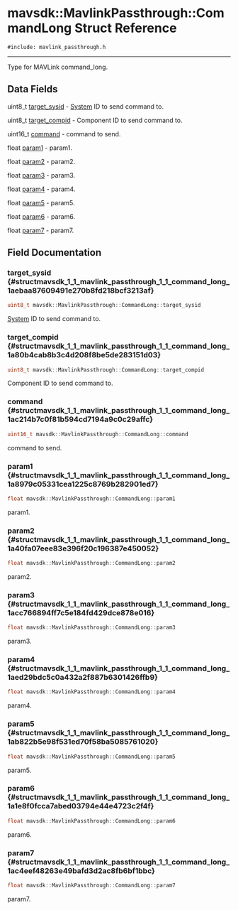 # mavsdk::MavlinkPassthrough::CommandLong Struct Reference
`#include: mavlink_passthrough.h`

----


Type for MAVLink command_long. 


## Data Fields


uint8_t [target_sysid](#structmavsdk_1_1_mavlink_passthrough_1_1_command_long_1aebaa87609491e270b8fd218bcf3213af)  - [System](classmavsdk_1_1_system.md) ID to send command to.

uint8_t [target_compid](#structmavsdk_1_1_mavlink_passthrough_1_1_command_long_1a80b4cab8b3c4d208f8be5de283151d03)  - Component ID to send command to.

uint16_t [command](#structmavsdk_1_1_mavlink_passthrough_1_1_command_long_1ac214b7c0f81b594cd7194a9c0c29affc)  - command to send.

float [param1](#structmavsdk_1_1_mavlink_passthrough_1_1_command_long_1a8979c05331cea1225c8769b282901ed7)  - param1.

float [param2](#structmavsdk_1_1_mavlink_passthrough_1_1_command_long_1a40fa07eee83e396f20c196387e450052)  - param2.

float [param3](#structmavsdk_1_1_mavlink_passthrough_1_1_command_long_1acc766894ff7c5e184fd429dce878e016)  - param3.

float [param4](#structmavsdk_1_1_mavlink_passthrough_1_1_command_long_1aed29bdc5c0a432a2f887b6301426ffb9)  - param4.

float [param5](#structmavsdk_1_1_mavlink_passthrough_1_1_command_long_1ab822b5e98f531ed70f58ba5085761020)  - param5.

float [param6](#structmavsdk_1_1_mavlink_passthrough_1_1_command_long_1a1e8f0fcca7abed03794e44e4723c2f4f)  - param6.

float [param7](#structmavsdk_1_1_mavlink_passthrough_1_1_command_long_1ac4eef48263e49bafd3d2ac8fb6bf1bbc)  - param7.


## Field Documentation


### target_sysid {#structmavsdk_1_1_mavlink_passthrough_1_1_command_long_1aebaa87609491e270b8fd218bcf3213af}

```cpp
uint8_t mavsdk::MavlinkPassthrough::CommandLong::target_sysid
```


[System](classmavsdk_1_1_system.md) ID to send command to.


### target_compid {#structmavsdk_1_1_mavlink_passthrough_1_1_command_long_1a80b4cab8b3c4d208f8be5de283151d03}

```cpp
uint8_t mavsdk::MavlinkPassthrough::CommandLong::target_compid
```


Component ID to send command to.


### command {#structmavsdk_1_1_mavlink_passthrough_1_1_command_long_1ac214b7c0f81b594cd7194a9c0c29affc}

```cpp
uint16_t mavsdk::MavlinkPassthrough::CommandLong::command
```


command to send.


### param1 {#structmavsdk_1_1_mavlink_passthrough_1_1_command_long_1a8979c05331cea1225c8769b282901ed7}

```cpp
float mavsdk::MavlinkPassthrough::CommandLong::param1
```


param1.


### param2 {#structmavsdk_1_1_mavlink_passthrough_1_1_command_long_1a40fa07eee83e396f20c196387e450052}

```cpp
float mavsdk::MavlinkPassthrough::CommandLong::param2
```


param2.


### param3 {#structmavsdk_1_1_mavlink_passthrough_1_1_command_long_1acc766894ff7c5e184fd429dce878e016}

```cpp
float mavsdk::MavlinkPassthrough::CommandLong::param3
```


param3.


### param4 {#structmavsdk_1_1_mavlink_passthrough_1_1_command_long_1aed29bdc5c0a432a2f887b6301426ffb9}

```cpp
float mavsdk::MavlinkPassthrough::CommandLong::param4
```


param4.


### param5 {#structmavsdk_1_1_mavlink_passthrough_1_1_command_long_1ab822b5e98f531ed70f58ba5085761020}

```cpp
float mavsdk::MavlinkPassthrough::CommandLong::param5
```


param5.


### param6 {#structmavsdk_1_1_mavlink_passthrough_1_1_command_long_1a1e8f0fcca7abed03794e44e4723c2f4f}

```cpp
float mavsdk::MavlinkPassthrough::CommandLong::param6
```


param6.


### param7 {#structmavsdk_1_1_mavlink_passthrough_1_1_command_long_1ac4eef48263e49bafd3d2ac8fb6bf1bbc}

```cpp
float mavsdk::MavlinkPassthrough::CommandLong::param7
```


param7.

